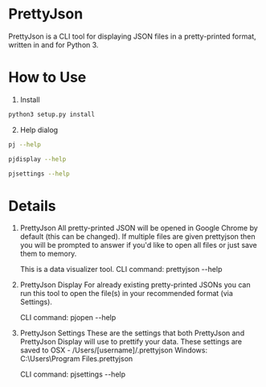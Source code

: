 # PrettyJson

PrettyJson is a CLI tool for displaying JSON files in a pretty-printed format, written in and for Python 3.


# How to Use
1. Install
```bash
python3 setup.py install
```
2. Help dialog

```bash
pj --help
```

```bash
pjdisplay --help
```

```bash
pjsettings --help
```

# Details
1. PrettyJson 
    All pretty-printed JSON will be opened in Google Chrome by default (this can be changed). If multiple files are given prettyjson then you will be prompted to answer if you'd like to open all files or just save them to memory. 

    This is a data visualizer tool.
    CLI command: prettyjson --help

2. PrettyJson Display
    For already existing pretty-printed JSONs you can run this tool to open the file(s) in your recommended format (via Settings).

    CLI command: pjopen --help

3. PrettyJson Settings
    These are the settings that both PrettyJson and PrettyJson Display will use to prettify your data. These settings are saved to 
    OSX - /Users/[username]/.prettyjson
    Windows: C:\Users\Program Files\.prettyjson

    CLI command: pjsettings --help

 

